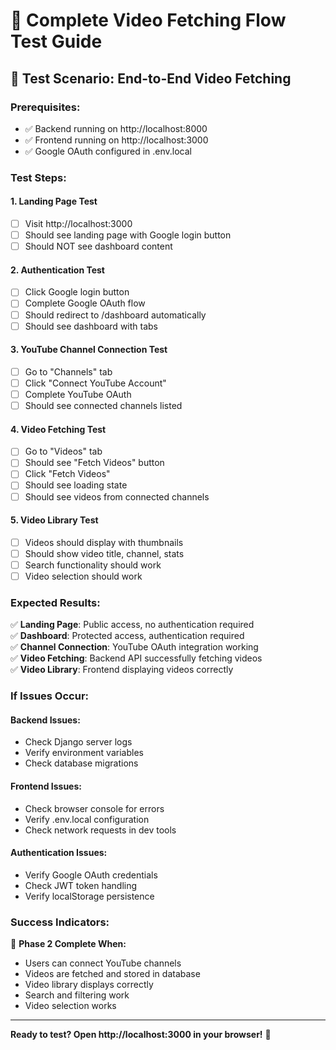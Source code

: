 # 🧪 **Complete Video Fetching Flow Test Guide**

## 🎯 **Test Scenario: End-to-End Video Fetching**

### **Prerequisites:**
- ✅ Backend running on http://localhost:8000
- ✅ Frontend running on http://localhost:3000
- ✅ Google OAuth configured in .env.local

### **Test Steps:**

#### **1. Landing Page Test**
- [ ] Visit http://localhost:3000
- [ ] Should see landing page with Google login button
- [ ] Should NOT see dashboard content

#### **2. Authentication Test**
- [ ] Click Google login button
- [ ] Complete Google OAuth flow
- [ ] Should redirect to /dashboard automatically
- [ ] Should see dashboard with tabs

#### **3. YouTube Channel Connection Test**
- [ ] Go to "Channels" tab
- [ ] Click "Connect YouTube Account"
- [ ] Complete YouTube OAuth
- [ ] Should see connected channels listed

#### **4. Video Fetching Test**
- [ ] Go to "Videos" tab
- [ ] Should see "Fetch Videos" button
- [ ] Click "Fetch Videos"
- [ ] Should see loading state
- [ ] Should see videos from connected channels

#### **5. Video Library Test**
- [ ] Videos should display with thumbnails
- [ ] Should show video title, channel, stats
- [ ] Search functionality should work
- [ ] Video selection should work

### **Expected Results:**

✅ **Landing Page**: Public access, no authentication required  
✅ **Dashboard**: Protected access, authentication required  
✅ **Channel Connection**: YouTube OAuth integration working  
✅ **Video Fetching**: Backend API successfully fetching videos  
✅ **Video Library**: Frontend displaying videos correctly  

### **If Issues Occur:**

#### **Backend Issues:**
- Check Django server logs
- Verify environment variables
- Check database migrations

#### **Frontend Issues:**
- Check browser console for errors
- Verify .env.local configuration
- Check network requests in dev tools

#### **Authentication Issues:**
- Verify Google OAuth credentials
- Check JWT token handling
- Verify localStorage persistence

### **Success Indicators:**

🎉 **Phase 2 Complete When:**
- Users can connect YouTube channels
- Videos are fetched and stored in database
- Video library displays correctly
- Search and filtering work
- Video selection works

---

**Ready to test? Open http://localhost:3000 in your browser!** 🚀
